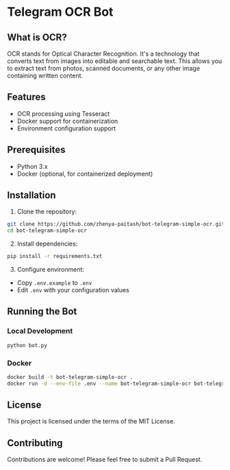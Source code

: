 
# Telegram OCR Bot

## What is OCR?

OCR stands for Optical Character Recognition. It's a technology that converts text from images into editable and searchable text. This allows you to extract text from photos, scanned documents, or any other image containing written content.

## Features

- OCR processing using Tesseract
- Docker support for containerization
- Environment configuration support

## Prerequisites

- Python 3.x
- Docker (optional, for containerized deployment)

## Installation

1. Clone the repository:
```bash
git clone https://github.com/zhenya-paitash/bot-telegram-simple-ocr.git
cd bot-telegram-simple-ocr
```

2. Install dependencies:
```bash
pip install -r requirements.txt
```

3. Configure environment:
- Copy `.env.example` to `.env`
- Edit `.env` with your configuration values

## Running the Bot

### Local Development
```bash
python bot.py
```

### Docker
```bash
docker build -t bot-telegram-simple-ocr .
docker run -d --env-file .env --name bot-telegram-simple-ocr bot-telegram-simple-ocr
```

## License

This project is licensed under the terms of the MIT License.

## Contributing

Contributions are welcome! Please feel free to submit a Pull Request.

